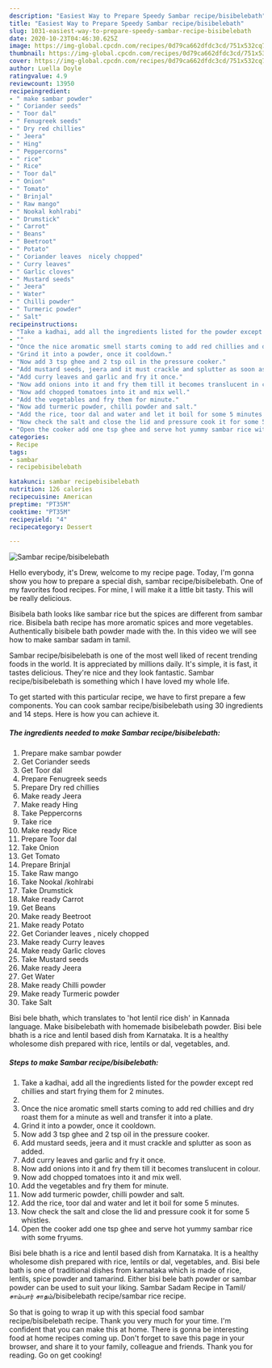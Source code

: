 ```yaml
---
description: "Easiest Way to Prepare Speedy Sambar recipe/bisibelebath"
title: "Easiest Way to Prepare Speedy Sambar recipe/bisibelebath"
slug: 1031-easiest-way-to-prepare-speedy-sambar-recipe-bisibelebath
date: 2020-10-23T04:46:30.625Z
image: https://img-global.cpcdn.com/recipes/0d79ca662dfdc3cd/751x532cq70/sambar-recipebisibelebath-recipe-main-photo.jpg
thumbnail: https://img-global.cpcdn.com/recipes/0d79ca662dfdc3cd/751x532cq70/sambar-recipebisibelebath-recipe-main-photo.jpg
cover: https://img-global.cpcdn.com/recipes/0d79ca662dfdc3cd/751x532cq70/sambar-recipebisibelebath-recipe-main-photo.jpg
author: Luella Doyle
ratingvalue: 4.9
reviewcount: 13950
recipeingredient:
- " make sambar powder"
- " Coriander seeds"
- " Toor dal"
- " Fenugreek seeds"
- " Dry red chillies"
- " Jeera"
- " Hing"
- " Peppercorns"
- " rice"
- " Rice"
- " Toor dal"
- " Onion"
- " Tomato"
- " Brinjal"
- " Raw mango"
- " Nookal kohlrabi"
- " Drumstick"
- " Carrot"
- " Beans"
- " Beetroot"
- " Potato"
- " Coriander leaves  nicely chopped"
- " Curry leaves"
- " Garlic cloves"
- " Mustard seeds"
- " Jeera"
- " Water"
- " Chilli powder"
- " Turmeric powder"
- " Salt"
recipeinstructions:
- "Take a kadhai, add all the ingredients listed for the powder except red chillies and start frying them for 2 minutes."
- ""
- "Once the nice aromatic smell starts coming to add red chillies and dry roast them for a minute as well and transfer it into a plate."
- "Grind it into a powder, once it cooldown."
- "Now add 3 tsp ghee and 2 tsp oil in the pressure cooker."
- "Add mustard seeds, jeera and it must crackle and splutter as soon as added."
- "Add curry leaves and garlic and fry it once."
- "Now add onions into it and fry them till it becomes translucent in colour."
- "Now add chopped tomatoes into it and mix well."
- "Add the vegetables and fry them for minute."
- "Now add turmeric powder, chilli powder and salt."
- "Add the rice, toor dal and water and let it boil for some 5 minutes."
- "Now check the salt and close the lid and pressure cook it for some 5 whistles."
- "Open the cooker add one tsp ghee and serve hot yummy sambar rice with some fryums."
categories:
- Recipe
tags:
- sambar
- recipebisibelebath

katakunci: sambar recipebisibelebath 
nutrition: 126 calories
recipecuisine: American
preptime: "PT35M"
cooktime: "PT35M"
recipeyield: "4"
recipecategory: Dessert

---
```



![Sambar recipe/bisibelebath](https://img-global.cpcdn.com/recipes/0d79ca662dfdc3cd/751x532cq70/sambar-recipebisibelebath-recipe-main-photo.jpg)

Hello everybody, it's Drew, welcome to my recipe page. Today, I'm gonna show you how to prepare a special dish, sambar recipe/bisibelebath. One of my favorites food recipes. For mine, I will make it a little bit tasty. This will be really delicious.

Bisibela bath looks like sambar rice but the spices are different from sambar rice. Bisibela bath recipe has more aromatic spices and more vegetables. Authentically bisibele bath powder made with the. In this video we will see how to make sambar sadam in tamil.

Sambar recipe/bisibelebath is one of the most well liked of recent trending foods in the world. It is appreciated by millions daily. It's simple, it is fast, it tastes delicious. They're nice and they look fantastic. Sambar recipe/bisibelebath is something which I have loved my whole life.


To get started with this particular recipe, we have to first prepare a few components. You can cook sambar recipe/bisibelebath using 30 ingredients and 14 steps. Here is how you can achieve it.

<!--inarticleads1-->

##### The ingredients needed to make Sambar recipe/bisibelebath:

1. Prepare  make sambar powder
1. Get  Coriander seeds
1. Get  Toor dal
1. Prepare  Fenugreek seeds
1. Prepare  Dry red chillies
1. Make ready  Jeera
1. Make ready  Hing
1. Take  Peppercorns
1. Take  rice
1. Make ready  Rice
1. Prepare  Toor dal
1. Take  Onion
1. Get  Tomato
1. Prepare  Brinjal
1. Take  Raw mango
1. Take  Nookal /kohlrabi
1. Take  Drumstick
1. Make ready  Carrot
1. Get  Beans
1. Make ready  Beetroot
1. Make ready  Potato
1. Get  Coriander leaves , nicely chopped
1. Make ready  Curry leaves
1. Make ready  Garlic cloves
1. Take  Mustard seeds
1. Make ready  Jeera
1. Get  Water
1. Make ready  Chilli powder
1. Make ready  Turmeric powder
1. Take  Salt


Bisi bele bhath, which translates to &#39;hot lentil rice dish&#39; in Kannada language. Make bisibelebath with homemade bisibelebath powder. Bisi bele bhath is a rice and lentil based dish from Karnataka. It is a healthy wholesome dish prepared with rice, lentils or dal, vegetables, and. 

<!--inarticleads2-->

##### Steps to make Sambar recipe/bisibelebath:

1. Take a kadhai, add all the ingredients listed for the powder except red chillies and start frying them for 2 minutes.
1. 
1. Once the nice aromatic smell starts coming to add red chillies and dry roast them for a minute as well and transfer it into a plate.
1. Grind it into a powder, once it cooldown.
1. Now add 3 tsp ghee and 2 tsp oil in the pressure cooker.
1. Add mustard seeds, jeera and it must crackle and splutter as soon as added.
1. Add curry leaves and garlic and fry it once.
1. Now add onions into it and fry them till it becomes translucent in colour.
1. Now add chopped tomatoes into it and mix well.
1. Add the vegetables and fry them for minute.
1. Now add turmeric powder, chilli powder and salt.
1. Add the rice, toor dal and water and let it boil for some 5 minutes.
1. Now check the salt and close the lid and pressure cook it for some 5 whistles.
1. Open the cooker add one tsp ghee and serve hot yummy sambar rice with some fryums.


Bisi bele bhath is a rice and lentil based dish from Karnataka. It is a healthy wholesome dish prepared with rice, lentils or dal, vegetables, and. Bisi bele bath is one of traditional dishes from karnataka which is made of rice, lentils, spice powder and tamarind. Either bisi bele bath powder or sambar powder can be used to suit your liking. Sambar Sadam Recipe in Tamil/சாம்பார் சாதம்/bisibelebath recipe/sambar rice recipe. 

So that is going to wrap it up with this special food sambar recipe/bisibelebath recipe. Thank you very much for your time. I'm confident that you can make this at home. There is gonna be interesting food at home recipes coming up. Don't forget to save this page in your browser, and share it to your family, colleague and friends. Thank you for reading. Go on get cooking!
